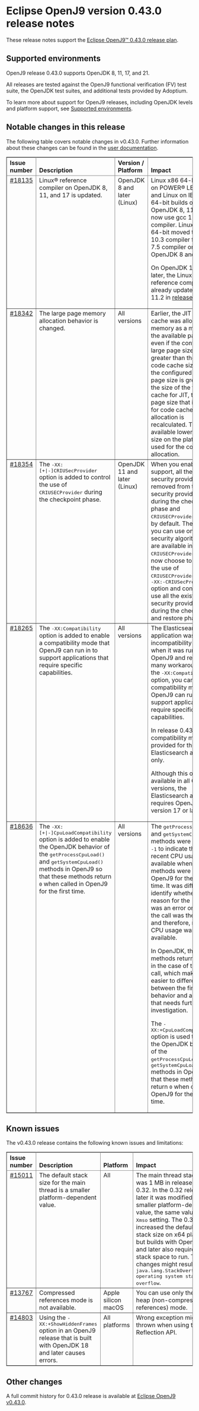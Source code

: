 <!--
* Copyright (c) 2024 IBM Corp. and others
*
* This program and the accompanying materials are made
* available under the terms of the Eclipse Public License 2.0
* which accompanies this distribution and is available at
* https://www.eclipse.org/legal/epl-2.0/ or the Apache
* License, Version 2.0 which accompanies this distribution and
* is available at https://www.apache.org/licenses/LICENSE-2.0.
*
* This Source Code may also be made available under the
* following Secondary Licenses when the conditions for such
* availability set forth in the Eclipse Public License, v. 2.0
* are satisfied: GNU General Public License, version 2 with
* the GNU Classpath Exception [1] and GNU General Public
* License, version 2 with the OpenJDK Assembly Exception [2].
*
* [1] https://www.gnu.org/software/classpath/license.html
* [2] https://openjdk.org/legal/assembly-exception.html
*
* SPDX-License-Identifier: EPL-2.0 OR Apache-2.0 OR GPL-2.0-only WITH Classpath-exception-2.0 OR GPL-2.0-only WITH OpenJDK-assembly-exception-1.0
-->

# Eclipse OpenJ9 version 0.43.0 release notes

These release notes support the [Eclipse OpenJ9&trade; 0.43.0 release plan](https://projects.eclipse.org/projects/technology.openj9/releases/0.43.0/plan).

## Supported environments

OpenJ9 release 0.43.0 supports OpenJDK 8, 11, 17, and 21.

All releases are tested against the OpenJ9 functional verification (FV) test suite, the OpenJDK test suites, and additional tests provided by Adoptium.

To learn more about support for OpenJ9 releases, including OpenJDK levels and platform support, see [Supported environments](https://eclipse.org/openj9/docs/openj9_support/index.html).

## Notable changes in this release

The following table covers notable changes in v0.43.0. Further information about these changes can be found in the [user documentation](https://www.eclipse.org/openj9/docs/version0.42/).

<table cellpadding="4" cellspacing="0" summary="" width="100%" rules="all" frame="border" border="1"><thead align="left">
<tr>
<th valign="bottom">Issue number</th>
<th valign="bottom">Description</th>
<th valign="bottom">Version / Platform</th>
<th valign="bottom">Impact</th>
</tr>
</thead>
<tbody>

<tr>
<td valign="top"><a href="https://github.com/eclipse-openj9/openj9/issues/18135">#18135</a></td>
<td valign="top">Linux&reg; reference compiler on OpenJDK 8, 11, and 17 is updated.</td>
<td valign="top">OpenJDK 8 and later (Linux)</td>
<td valign="top">Linux x86 64-bit, Linux on POWER&reg; LE 64-bit, and Linux on IBM Z&reg; 64-bit builds on OpenJDK 8, 11, and 17 now use gcc 11.2 compiler. Linux AArch64 64-bit moved to gcc 10.3 compiler from gcc 7.5 compiler on OpenJDK 8 and 11.

On OpenJDK 19 and later, the Linux reference compiler was already updated to gcc 11.2 in [release 0.37.0](version0.37.md).</td>
</tr>

<tr>
<td valign="top"><a href="https://github.com/eclipse-openj9/openj9/issues/18342">#18342</a></td>
<td valign="top">The large page memory allocation behavior is changed.</td>
<td valign="top">All versions</td>
<td valign="top">Earlier, the JIT code cache was allocated memory as a multiple of the available page size even if the configured large page size was greater than the total JIT code cache size.
Now, if the configured large page size is greater than the size of the total code cache for JIT, then the page size that is used for code cache allocation is recalculated. The next available lower page size on the platform is used for the code cache allocation.</td>
</tr>

<tr>
<td valign="top"><a href="https://github.com/eclipse-openj9/openj9/issues/18354">#18354</a></td>
<td valign="top">The <tt>-XX:[+|-]CRIUSecProvider</tt> option is added to control the use of <tt>CRIUSECProvider</tt> during the checkpoint phase.</td>
<td valign="top">OpenJDK 11 and later (Linux)</td>
<td valign="top">When you enable CRIU support, all the existing security providers are removed from the security provider list during the checkpoint phase and <tt>CRIUSECProvider</tt> is added by default. Therefore, you can use only those security algorithms that are available in <tt>CRIUSECProvider</tt>. You can now choose to disable the use of <tt>CRIUSECProvider</tt> with the <tt>-XX:-CRIUSecProvider</tt> option and continue to use all the existing security providers during the checkpoint and restore phase.</td>
</tr>

<tr>
<td valign="top"><a href="https://github.com/eclipse-openj9/openj9/issues/18265">#18265</a></td>
<td valign="top">The <tt>-XX:Compatibility</tt> option is added to enable a compatibility mode that OpenJ9 can run in to support applications that require specific capabilities.</td>
<td valign="top">All versions</td>
<td valign="top">The Elasticsearch application was facing incompatibility issues when it was running on OpenJ9 and required many workarounds. With the <tt>-XX:Compatibility</tt> option, you can enable a compatibility mode that OpenJ9 can run in to support applications that require specific capabilities.

In release 0.43.0, the compatibility mode is provided for the Elasticsearch application only.

Although this option is available in all OpenJDK versions, the Elasticsearch application requires OpenJDK version 17 or later.</td>
</tr>

<tr>
<td valign="top"><a href="https://github.com/eclipse-openj9/openj9/issues/18636">#18636</a></td>
<td valign="top">The <tt>-XX:[+|-]CpuLoadCompatibility</tt> option is added to enable the OpenJDK behavior of the <tt>getProcessCpuLoad()</tt> and <tt>getSystemCpuLoad()</tt> methods in OpenJ9 so that these methods return <tt>0</tt> when called in OpenJ9 for the first time.</td>
<td valign="top">All versions</td>
<td valign="top">The <tt>getProcessCpuLoad()</tt> and <tt>getSystemCpuLoad()</tt> methods were returning <tt>-1</tt> to indicate that the recent CPU usage is not available when these methods were called in OpenJ9 for the first time. It was difficult to identify whether the reason for the <tt>-1</tt> value was an error or because the call was the first call and therefore, no recent CPU usage was available.

In OpenJDK, these methods return <tt>0</tt> value in the case of the first call, which makes it easier to differentiate between the first call behavior and an error that needs further investigation.

The <tt>-XX:+CpuLoadCompatibility</tt> option is used to enable the OpenJDK behavior of the <tt>getProcessCpuLoad()</tt> and <tt>getSystemCpuLoad()</tt> methods in OpenJ9 so that these methods return <tt>0</tt> when called in OpenJ9 for the first time.
</td>
</tr>
</tbody>
</table>

## Known issues

The v0.43.0 release contains the following known issues and limitations:

<table cellpadding="4" cellspacing="0" summary="" width="100%" rules="all" frame="border" border="1">
<thead align="left">
<tr>
<th valign="bottom">Issue number</th>
<th valign="bottom">Description</th>
<th valign="bottom">Platform</th>
<th valign="bottom">Impact</th>
<th valign="bottom">Workaround</th>
</tr>
</thead>

<tbody>
<tr>
<td valign="top"><a href="https://github.com/eclipse-openj9/openj9/issues/15011">#15011</a></td>
<td valign="top">The default stack size for the main thread is a smaller platform-dependent value.</td>
<td valign="top">All</td>
<td valign="top">The main thread stack size was 1 MB in releases before 0.32. In the 0.32 release and later it was modified to a smaller
platform-dependent value, the same value as the <tt>-Xmso</tt> setting. The 0.33 release increased the default <tt>-Xmso</tt> stack size
on x64 platforms, but builds with OpenJDK 17 and later also require more stack space to run. These changes might result in a
<tt>java.lang.StackOverflowError: operating system stack overflow</tt>.</td>
<td valign="top">Use <tt>-Xmso</tt> to set the default stack size. See the default value by using <tt>-verbose:sizes</tt>.</td>
</tr>

<tr>
<td valign="top"><a href="https://github.com/eclipse-openj9/openj9/issues/13767">#13767</a></td>
<td valign="top">Compressed references mode is not available.</td>
<td valign="top">Apple silicon macOS</td>
<td valign="top">You can use only the large heap (non-compressed references) mode.</td>
<td valign="top">None</td>
</tr>

<tr>
<td valign="top"><a href="https://github.com/eclipse-openj9/openj9/issues/14803">#14803</a></td>
<td valign="top">Using the <tt>-XX:+ShowHiddenFrames</tt> option in an OpenJ9 release that is built with OpenJDK 18 and later causes errors.</td>
<td valign="top">All platforms</td>
<td valign="top">Wrong exception might be thrown when using the Reflection API.</td>
<td valign="top">Avoid using the <tt>-XX:+ShowHiddenFrames</tt> option with OpenJDK 18 and later.</td>
</tr>

</tbody>
</table>

## Other changes

A full commit history for 0.43.0 release is available at [Eclipse OpenJ9 v0.43.0](https://github.com/eclipse-openj9/openj9/releases/tag/openj9-0.43.0).
